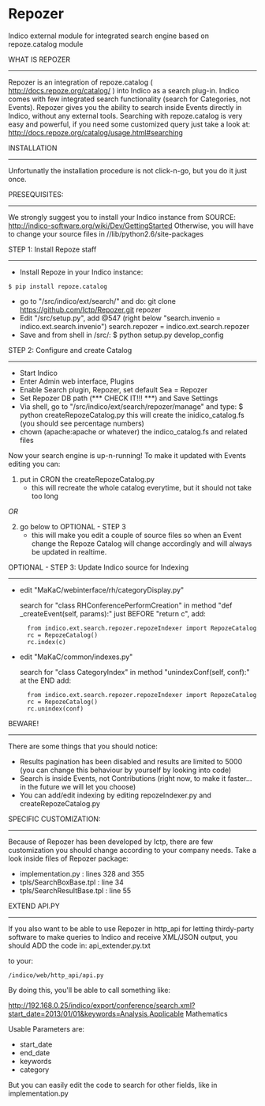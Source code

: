 Repozer
=======

Indico external module for integrated search engine based on repoze.catalog module


WHAT IS REPOZER 
**********************************************

Repozer is an integration of repoze.catalog ( http://docs.repoze.org/catalog/ )
into Indico as a search plug-in.
Indico comes with few integrated search functionality (search for Categories, not Events).
Repozer gives you the ability to search inside Events directly in Indico, without any external tools.
Searching with repoze.catalog is very easy and powerful, if you need some customized query just
take a look at: http://docs.repoze.org/catalog/usage.html#searching




INSTALLATION
**********************************************

Unfortunatly the installation procedure is not click-n-go, but you do it just once.

PRESEQUISITES:
**************
We strongly suggest you to install your Indico instance from SOURCE: 
    http://indico-software.org/wiki/Dev/GettingStarted
Otherwise, you will have to change your source files in 
    /<Indico path>/lib/python2.6/site-packages    

    


STEP 1: Install Repoze staff
****************************
- Install Repoze in your Indico instance:
```
$ pip install repoze.catalog
```
- go to "<Indico path>/src/indico/ext/search/" and do:
    git clone https://github.com/Ictp/Repozer.git repozer
- Edit "<Indico path>/src/setup.py", add @547 (right below "search.invenio = indico.ext.search.invenio")
    search.repozer = indico.ext.search.repozer
- Save and from shell in <Indico path>/src/:
    $ python setup.py develop_config
    

    
STEP 2: Configure and create Catalog
************************************    
- Start Indico    
- Enter Admin web interface, Plugins
- Enable Search plugin, Repozer, set default Sea = Repozer
- Set Repozer DB path (*** CHECK IT!!! ***) and Save Settings
- Via shell, go to "<Indico path>/src/indico/ext/search/repozer/manage" and type:
    $ python createRepozeCatalog.py
this will create the inidico_catalog.fs (you should see percentage numbers)
- chown (apache:apache or whatever) the indico_catalog.fs and related files




Now your search engine is up-n-running!
To make it updated with Events editing you can:

1) put in CRON the createRepozeCatalog.py
    - this will recreate the whole catalog everytime, but it should not take too long

*OR*

2) go below to OPTIONAL - STEP 3
    - this will make you edit a couple of source files so when an Event change the Repoze Catalog
    will change accordingly and will always be updated in realtime.




OPTIONAL - STEP 3: Update Indico source for Indexing
****************************************************
- edit "MaKaC/webinterface/rh/categoryDisplay.py"
    
    search for "class RHConferencePerformCreation"
    in method "def _createEvent(self, params):"
    just BEFORE "return c", add:
    
        from indico.ext.search.repozer.repozeIndexer import RepozeCatalog
        rc = RepozeCatalog()
        rc.index(c)          

- edit "MaKaC/common/indexes.py"

    search for "class CategoryIndex"
    in method "unindexConf(self, conf):"
    at the END add:
    
        from indico.ext.search.repozer.repozeIndexer import RepozeCatalog
        rc = RepozeCatalog()
        rc.unindex(conf)





BEWARE!
**********************************************

There are some things that you should notice:
- Results pagination has been disabled and results are limited to 5000 
    (you can change this behaviour by yourself by looking into code)
- Search is inside Events, not Contributions (right now, to make it faster... in the future we will let you choose)
- You can add/edit indexing by editing repozeIndexer.py and createRepozeCatalog.py


SPECIFIC CUSTOMIZATION:
***********************
Because of Repozer has been developed by Ictp, there are few customization you should change 
according to your company needs. Take a look inside files of Repozer package: 
- implementation.py : lines 328 and 355
- tpls/SearchBoxBase.tpl : line 34
- tpls/SearchResultBase.tpl : line 55







EXTEND API.PY
**********************************************


If you also want to be able to use Repozer in http_api for letting thirdy-party software to 
make queries to Indico and receive XML/JSON output, you should ADD the code in:
    api_extender.py.txt
    
to your:

    /indico/web/http_api/api.py
    
By doing this, you'll be able to call something like:

http://192.168.0.25/indico/export/conference/search.xml?start_date=2013/01/01&keywords=Analysis,Applicable Mathematics

Usable Parameters are:

- start_date
- end_date   
- keywords
- category

But you can easily edit the code to search for other fields, like in implementation.py

